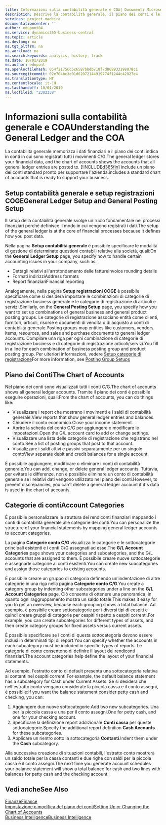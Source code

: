 ```yaml
---
title: Informazioni sulla contabilità generale e COA| Documenti Microsoft
description: Descrive la contabilità generale, il piano dei conti e le categorie dei conti.
services: project-madeira
documentationcenter: ''
author: edupont04
ms.service: dynamics365-business-central
ms.topic: article
ms.devlang: na
ms.tgt_pltfrm: na
ms.workload: na
ms.search.keywords: analysis, history, track
ms.date: 10/01/2019
ms.author: edupont
ms.openlocfilehash: 054f21756d5c6587bbdb718f7d068933198878c1
ms.sourcegitcommit: 02e704bc3e01d62072144919774f1244c42827e4
ms.translationtype: HT
ms.contentlocale: it-CH
ms.lasthandoff: 10/01/2019
ms.locfileid: "2302338"
---
```

# <a name="understanding-the-general-ledger-and-the-coa"></a><span data-ttu-id="9d78b-103">Informazioni sulla contabilità generale e COA</span><span class="sxs-lookup"><span data-stu-id="9d78b-103">Understanding the General Ledger and the COA</span></span>
<span data-ttu-id="9d78b-104">La contabilità generale memorizza i dati finanziari e il piano dei conti indica in conti in cui sono registrati tutti i movimenti C/G.</span><span class="sxs-lookup"><span data-stu-id="9d78b-104">The general ledger stores your financial data, and the chart of accounts shows the accounts that all general ledger entries are posted to.</span></span> [!INCLUDE[d365fin](includes/d365fin_md.md)] <span data-ttu-id="9d78b-105">include un piano dei conti standard pronto per supportare l'azienda.</span><span class="sxs-lookup"><span data-stu-id="9d78b-105">includes a standard chart of accounts that is ready to support your business.</span></span>

## <a name="general-ledger-setup-and-general-posting-setup"></a><span data-ttu-id="9d78b-106">Setup contabilità generale e setup registrazioni COGE</span><span class="sxs-lookup"><span data-stu-id="9d78b-106">General Ledger Setup and General Posting Setup</span></span>
<span data-ttu-id="9d78b-107">Il setup della contabilità generale svolge un ruolo fondamentale nei processi finanziari perché definisce il modo in cui vengono registrati i dati.</span><span class="sxs-lookup"><span data-stu-id="9d78b-107">The setup of the general ledger is at the core of financial processes because it defines how you post data.</span></span>  

<span data-ttu-id="9d78b-108">Nella pagina **Setup contabilità generale** è possibile specificare le modalità di gestione di determinate questioni contabili relative alla società, quali:</span><span class="sxs-lookup"><span data-stu-id="9d78b-108">On the **General Ledger Setup** page, you specify how to handle certain accounting issues in your company, such as:</span></span>  

* <span data-ttu-id="9d78b-109">Dettagli relativi all'arrotondamento delle fatture</span><span class="sxs-lookup"><span data-stu-id="9d78b-109">Invoice rounding details</span></span>  
* <span data-ttu-id="9d78b-110">Formati indirizzi</span><span class="sxs-lookup"><span data-stu-id="9d78b-110">Address formats</span></span>  
* <span data-ttu-id="9d78b-111">Report finanziari</span><span class="sxs-lookup"><span data-stu-id="9d78b-111">Financial reporting</span></span>  

<span data-ttu-id="9d78b-112">Analogamente, nella pagina **Setup registrazioni COGE** è possibile specificare come si desidera impostare le combinazioni di categorie di registrazione business generale e le categorie di registrazione di articoli e servizi.</span><span class="sxs-lookup"><span data-stu-id="9d78b-112">Similarly, on the **General Posting Setup** page, you specify how you want to set up combinations of general business and general product posting groups.</span></span> <span data-ttu-id="9d78b-113">Le categorie di registrazione associano entità come clienti, fornitori, articoli, risorse e documenti di vendita o di acquisto a conti di contabilità generale.</span><span class="sxs-lookup"><span data-stu-id="9d78b-113">Posting groups map entities like customers, vendors, items, resources, and sales and purchase documents to general ledger accounts.</span></span> <span data-ttu-id="9d78b-114">Compilare una riga per ogni combinazione di categorie di registrazione business e di categorie di registrazione articoli/servizi.</span><span class="sxs-lookup"><span data-stu-id="9d78b-114">You fill in a line for each combination of business posting group and product posting group.</span></span> <span data-ttu-id="9d78b-115">Per ulteriori informazioni, vedere [Setup categorie di registrazione](finance-posting-groups.md)</span><span class="sxs-lookup"><span data-stu-id="9d78b-115">For more information, see [Posting Group Setups](finance-posting-groups.md)</span></span>  

## <a name="the-chart-of-accounts"></a><span data-ttu-id="9d78b-116">Piano dei Conti</span><span class="sxs-lookup"><span data-stu-id="9d78b-116">The Chart of Accounts</span></span>
<span data-ttu-id="9d78b-117">Nel piano dei conti sono visualizzati tutti i conti C/G.</span><span class="sxs-lookup"><span data-stu-id="9d78b-117">The chart of accounts shows all general ledger accounts.</span></span> <span data-ttu-id="9d78b-118">Tramite il piano dei conti è possibile eseguire operazioni, quali:</span><span class="sxs-lookup"><span data-stu-id="9d78b-118">From the chart of accounts, you can do things like:</span></span>  

* <span data-ttu-id="9d78b-119">Visualizzare i report che mostrano i movimenti e i saldi di contabilità generale.</span><span class="sxs-lookup"><span data-stu-id="9d78b-119">View reports that show general ledger entries and balances.</span></span>  
* <span data-ttu-id="9d78b-120">Chiudere il conto economico.</span><span class="sxs-lookup"><span data-stu-id="9d78b-120">Close your income statement.</span></span>  
* <span data-ttu-id="9d78b-121">Aprire la scheda del conto C/G per aggiungere o modificare le impostazioni.</span><span class="sxs-lookup"><span data-stu-id="9d78b-121">Open the G/L account card to add or change settings.</span></span>  
* <span data-ttu-id="9d78b-122">Visualizzare una lista delle categorie di registrazione che registrano nel conto.</span><span class="sxs-lookup"><span data-stu-id="9d78b-122">See a list of posting groups that post to that account.</span></span>
* <span data-ttu-id="9d78b-123">Visualizzare i saldi attivi e passivi separatamente per un singolo conto</span><span class="sxs-lookup"><span data-stu-id="9d78b-123">View separate debit and credit balances for a single account</span></span>  

<span data-ttu-id="9d78b-124">È possibile aggiungere, modificare o eliminare i conti di contabilità generale.</span><span class="sxs-lookup"><span data-stu-id="9d78b-124">You can add, change, or delete general ledger accounts.</span></span> <span data-ttu-id="9d78b-125">Tuttavia, per evitare le differenze, non è possibile eliminare un conto di contabilità generale se i relativi dati vengono utilizzato nel piano dei conti.</span><span class="sxs-lookup"><span data-stu-id="9d78b-125">However, to prevent discrepancies, you can't delete a general ledger account if it's data is used in the chart of accounts.</span></span>  

## <a name="account-categories"></a><span data-ttu-id="9d78b-126">Categorie di conti</span><span class="sxs-lookup"><span data-stu-id="9d78b-126">Account Categories</span></span>
<span data-ttu-id="9d78b-127">È possibile personalizzare la struttura dei rendiconti finanziari mappando i conti di contabilità generale alle categorie dei conti.</span><span class="sxs-lookup"><span data-stu-id="9d78b-127">You can personalize the structure of your financial statements by mapping general ledger accounts to account categories.</span></span>  

<span data-ttu-id="9d78b-128">La pagina **Categorie conto C/G** visualizza le categorie e le sottocategorie principali esistenti e i conti C/G assegnati ad esse.</span><span class="sxs-lookup"><span data-stu-id="9d78b-128">The **G/L Account Categories** page shows your categories and subcategories, and the G/L accounts that are assigned to them.</span></span> <span data-ttu-id="9d78b-129">È possibile creare nuove sottocategorie e assegnarle categorie ai conti esistenti.</span><span class="sxs-lookup"><span data-stu-id="9d78b-129">You can create new subcategories and assign those categories to existing accounts.</span></span>  

<span data-ttu-id="9d78b-130">È possibile creare un gruppo di categoria definendo un'indentazione di altre categorie in una riga nella pagina **Categorie conto C/G**.</span><span class="sxs-lookup"><span data-stu-id="9d78b-130">You create a category group by indenting other subcategories under a line on the **G/L Account Categories** page.</span></span> <span data-ttu-id="9d78b-131">Ciò consente di ottenere una panoramica, in quanto ogni raggruppamento mostra un saldo totale.</span><span class="sxs-lookup"><span data-stu-id="9d78b-131">This makes it easy for you to get an overview, because each grouping shows a total balance.</span></span> <span data-ttu-id="9d78b-132">Ad esempio, è possibile creare sottocategorie per i diversi tipi di cespiti e quindi creare gruppi di categorie per cespiti rispetto a cespiti correnti.</span><span class="sxs-lookup"><span data-stu-id="9d78b-132">For example, you can create subcategories for different types of assets, and then create category groups for fixed assets versus current assets.</span></span>  

<span data-ttu-id="9d78b-133">È possibile specificare se i conti di questa sottocategoria devono essere inclusi in determinati tipi di report.</span><span class="sxs-lookup"><span data-stu-id="9d78b-133">You can specify whether the accounts in each subcategory must be included in specific types of reports.</span></span> <span data-ttu-id="9d78b-134">Le categorie di conto consentono di definire il layout dei rendiconti finanziari.</span><span class="sxs-lookup"><span data-stu-id="9d78b-134">The account categories help define the layout of your financial statements.</span></span>  

<span data-ttu-id="9d78b-135">Ad esempio, l'estratto conto di default presenta una sottocategoria relativa ai contanti nei cespiti correnti.</span><span class="sxs-lookup"><span data-stu-id="9d78b-135">For example, the default balance statement has a subcategory for Cash under Current Assets.</span></span> <span data-ttu-id="9d78b-136">Se si desidera che nell'estratto conto vengano considerate la piccola cassa e il conto assegni, è possibile:</span><span class="sxs-lookup"><span data-stu-id="9d78b-136">If you want the balance statement consider petty cash and checking, you can:</span></span>  

1. <span data-ttu-id="9d78b-137">Aggiungere due nuove sottocategorie.</span><span class="sxs-lookup"><span data-stu-id="9d78b-137">Add two new subcategories.</span></span> <span data-ttu-id="9d78b-138">Una per la piccola cassa e una per il conto assegni.</span><span class="sxs-lookup"><span data-stu-id="9d78b-138">One for petty cash, and one for your checking account.</span></span>  
2. <span data-ttu-id="9d78b-139">Specificare la definizione report addizionale **Conti cassa** per queste sottocategorie.</span><span class="sxs-lookup"><span data-stu-id="9d78b-139">Specify the additional report definition **Cash Accounts** for these subcategories.</span></span>  
3. <span data-ttu-id="9d78b-140">Applicare un rientro sotto la sottocategoria **Contanti**.</span><span class="sxs-lookup"><span data-stu-id="9d78b-140">Indent them under the **Cash** subcategory.</span></span>  

<span data-ttu-id="9d78b-141">Alla successiva creazione di situazioni contabili, l'estratto conto mostrerà un saldo totale per la cassa contanti e due righe con saldi per la piccola cassa e il conto assegni.</span><span class="sxs-lookup"><span data-stu-id="9d78b-141">The next time you generate account schedules your balance statement will show a total balance for cash and two lines with balances for petty cash and the checking account.</span></span>  

## <a name="see-also"></a><span data-ttu-id="9d78b-142">Vedi anche</span><span class="sxs-lookup"><span data-stu-id="9d78b-142">See Also</span></span>
[<span data-ttu-id="9d78b-143">Finanze</span><span class="sxs-lookup"><span data-stu-id="9d78b-143">Finance</span></span>](finance.md)  
[<span data-ttu-id="9d78b-144">Impostazione o modifica del piano dei conti</span><span class="sxs-lookup"><span data-stu-id="9d78b-144">Setting Up or Changing the Chart of Accounts</span></span>](finance-setup-chart-accounts.md)  
[<span data-ttu-id="9d78b-145">Business Intelligence</span><span class="sxs-lookup"><span data-stu-id="9d78b-145">Business Intelligence</span></span>](bi.md)  
